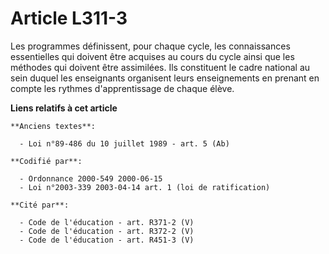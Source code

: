 # Article L311-3

Les programmes définissent, pour chaque cycle, les connaissances essentielles qui doivent être acquises au cours du cycle
ainsi que les méthodes qui doivent être assimilées. Ils constituent le cadre national au sein duquel les enseignants
organisent leurs enseignements en prenant en compte les rythmes d'apprentissage de chaque élève.

**Liens relatifs à cet article**

	**Anciens textes**:

	  - Loi n°89-486 du 10 juillet 1989 - art. 5 (Ab)

	**Codifié par**:

	  - Ordonnance 2000-549 2000-06-15
	  - Loi n°2003-339 2003-04-14 art. 1 (loi de ratification)

	**Cité par**:

	  - Code de l'éducation - art. R371-2 (V)
	  - Code de l'éducation - art. R372-2 (V)
	  - Code de l'éducation - art. R451-3 (V)
